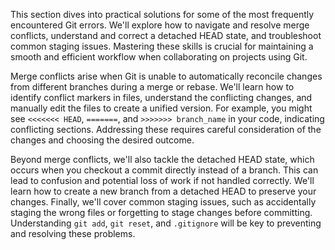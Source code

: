 This section dives into practical solutions for some of the most frequently encountered Git errors. We'll explore how to navigate and resolve merge conflicts, understand and correct a detached HEAD state, and troubleshoot common staging issues. Mastering these skills is crucial for maintaining a smooth and efficient workflow when collaborating on projects using Git.

Merge conflicts arise when Git is unable to automatically reconcile changes from different branches during a merge or rebase. We'll learn how to identify conflict markers in files, understand the conflicting changes, and manually edit the files to create a unified version. For example, you might see `<<<<<<< HEAD`, `=======`, and `>>>>>>> branch_name` in your code, indicating conflicting sections. Addressing these requires careful consideration of the changes and choosing the desired outcome.

Beyond merge conflicts, we'll also tackle the detached HEAD state, which occurs when you checkout a commit directly instead of a branch. This can lead to confusion and potential loss of work if not handled correctly. We'll learn how to create a new branch from a detached HEAD to preserve your changes. Finally, we'll cover common staging issues, such as accidentally staging the wrong files or forgetting to stage changes before committing. Understanding `git add`, `git reset`, and `.gitignore` will be key to preventing and resolving these problems.